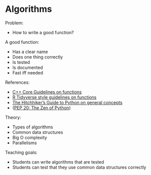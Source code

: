 # Algorithms

Problem:

 * How to write a good function?

A good function:

 * Has a clear name
 * Does one thing correctly
 * Is tested
 * Is documented
 * Fast iff needed

References:

 * [C++ Core Guidelines on functions](https://isocpp.github.io/CppCoreGuidelines/CppCoreGuidelines#S-functions)
 * [R Tidyverse style guidelines on functions](https://style.tidyverse.org/functions.html)
 * [The Hitchhiker’s Guide to Python on general concepts](https://docs.python-guide.org/writing/style/#general-concepts) 
 * ([PEP 20: The Zen of Python](https://peps.python.org/pep-0020/))

Theory:

 * Types of algorithms
 * Common data structures
 * Big O complexity
 * Parallelisms

Teaching goals:

 * Students can write algorithms that are tested
 * Students can test that they use common data structures correctly
